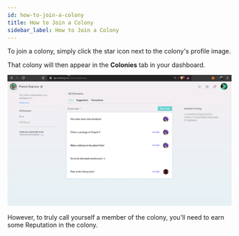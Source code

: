 ```yaml
---
id: how-to-join-a-colony
title: How to Join a Colony
sidebar_label: How to Join a Colony
---
```


To join a colony, simply click the star icon next to the colony's profile image.

That colony will then appear in the **Colonies** tab in your dashboard.

![Username](assets/how-to-join-a-colony/1.gif)

However, to truly call yourself a member of the colony, you'll need to earn some Reputation in the colony.
